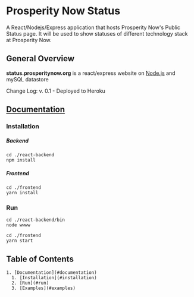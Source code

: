 Prosperity Now Status
===========
A React/Nodejs/Express application that hosts Prosperity Now's Public Status page. It will be used to show statuses of different technology stack at Prosperity Now.

## General Overview

**status.prosperitynow.org** is a react/express website on [Node.js](https://nodejs.org/) and mySQL datastore

Change Log:
	v. 0.1 - Deployed to Heroku

  <!-- ### Deployment Locally

  starting `node `

  Update your local .env at the top level with the following local information:
  NODE_ENV=

  DB_DIALECT=
  DB_USERNAME=
  DB_PASSWORD=
  DB_DATABASE=
  DB_HOST=
  DB_PORT= -->

  ## [Documentation](#documentation)
  <a name="documentation"></a>

  ### Installation
  <a name="installation"></a>
  #####    Backend
  ``` shell
  cd ./react-backend
  npm install
  ```
  #####  Frontend
  ``` shell
  cd ./frontend
  yarn install
  ```

  ### Run
  <a name="run"></a>

  ``` shell
  cd ./react-backend/bin
  node wwww

  ```
  ``` shell
  cd ./frontend
  yarn start
  ```


  ## Table of Contents

    1. [Documentation](#documentation)
      1. [Installation](#installation)
      2. [Run](#run)
      3. [Examples](#examples)
